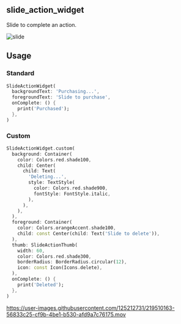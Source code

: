 ## slide_action_widget

Slide to complete an action.

![slide](https://user-images.githubusercontent.com/125212731/219509996-adc603a1-a077-4476-b061-2dc513a9ad09.gif)

## Usage

### Standard
```dart
SlideActionWidget(
  backgroundText: 'Purchasing...',
  foregroundText: 'Slide to purchase',
  onComplete: () {
    print('Purchased');
  },
)
```

### Custom
```dart
SlideActionWidget.custom(
  background: Container(
    color: Colors.red.shade100,
    child: Center(
      child: Text(
        'Deleting...',
        style: TextStyle(
          color: Colors.red.shade900,
          fontStyle: FontStyle.italic,
        ),
      ),
    ),
  ),
  foreground: Container(
    color: Colors.orangeAccent.shade100,
    child: const Center(child: Text('Slide to delete')),
  ),
  thumb: SlideActionThumb(
    width: 60,
    color: Colors.red.shade300,
    borderRadius: BorderRadius.circular(12),
    icon: const Icon(Icons.delete),
  ),
  onComplete: () {
    print('Deleted');
  },
)
```

https://user-images.githubusercontent.com/125212731/219510163-56833c25-cf9b-4be1-b530-afd9a7c76175.mov

